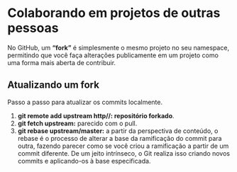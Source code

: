# **Colaborando em projetos de outras pessoas**

No GitHub, um **“fork”** é simplesmente o mesmo projeto no seu namespace, permitindo que você faça alterações publicamente em um projeto como uma forma mais aberta de contribuir.

## **Atualizando um fork**

Passo a passo para atualizar os commits localmente.

1. **git remote add upstream http//: repositório forkado**.
2. **git fetch upstream:** parecido com o pull.
3. **git rebase upstream/master:** a partir da perspectiva de conteúdo, o rebase é o processo de alterar a base da ramificação do commit para outra, fazendo parecer como se você criou a ramificação a partir de um commit diferente. De um jeito intrínseco, o Git realiza isso criando novos commits e aplicando-os à base especificada.

